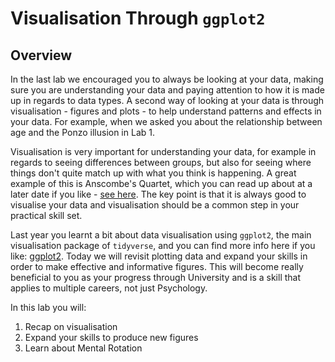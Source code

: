 
# Visualisation Through **`ggplot2`**

## Overview

In the last lab we encouraged you to always be looking at your data, making sure you are understanding your data and paying attention to how it is made up in regards to data types. A second way of looking at your data is through visualisation - figures and plots - to help understand patterns and effects in your data. For example, when we asked you about the relationship between age and the Ponzo illusion in Lab 1. 

Visualisation is very important for understanding your data, for example in regards to seeing differences between groups, but also for seeing where things don't quite match up with what you think is happening. A great example of this is Anscombe's Quartet, which you can read up about at a later date if you like - <a href = "https://en.wikipedia.org/wiki/Anscombe%27s_quartet" target = "_blank">see here</a>. The key point is that it is always good to visualise your data and visualisation should be a common step in your practical skill set.

Last year you learnt a bit about data visualisation using `ggplot2`, the main visualisation package of `tidyverse`, and you can find more info here if you like: <a href = "https://ggplot2.tidyverse.org/" target = "_blank">ggplot2</a>. Today we will revisit plotting data and expand your skills in order to make effective and informative figures. This will become really beneficial to you as your progress through University and is a skill that applies to multiple careers, not just Psychology.

In this lab you will:

1. Recap on visualisation
2. Expand your skills to produce new figures
3. Learn about Mental Rotation
